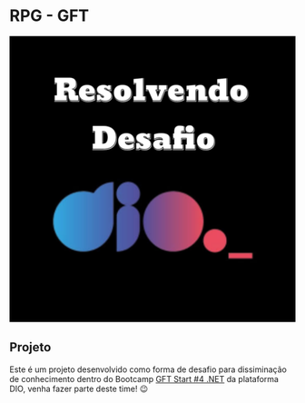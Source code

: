 # RPG - GFT

 <p align="center">
      <img alt="Desafio dio" title="Desafio dio" src="https://raw.githubusercontent.com/valdir-alves3000/dio-shopping/main/public/images/desafio-dio.png" />
</p>

## Projeto

Este é um projeto desenvolvido como forma de desafio para dissiminação de conhecimento dentro do Bootcamp [GFT Start #4 .NET](https://dio.me/bootcamp/gft-start-4-net?ref=WXSFIF1TPZ) da plataforma DIO, venha fazer parte deste time! :wink:
